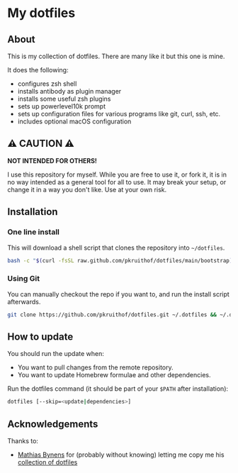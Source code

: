 # My dotfiles

## About

This is my collection of dotfiles. There are many like it but this one is mine.

It does the following:

* configures zsh shell
* installs antibody as plugin manager
* installs some useful zsh plugins
* sets up powerlevel10k prompt
* sets up configuration files for various programs like git, curl, ssh, etc.
* includes optional macOS configuration


## ⚠️ CAUTION ⚠️
**NOT INTENDED FOR OTHERS!**

I use this repository for myself. While you are free to use it, or fork it, it is in no way intended as a general tool for all to use. It may break your setup, or change it in a way you don't like. Use at your own risk.


## Installation

### One line install
This will download a shell script that clones the repository into `~/dotfiles`.

```bash
bash -c "$(curl -fsSL raw.github.com/pkruithof/dotfiles/main/bootstrap)"
```

### Using Git
You can manually checkout the repo if you want to, and run the install script afterwards.

```bash
git clone https://github.com/pkruithof/dotfiles.git ~/.dotfiles && ~/.dotfiles/bin/dotfiles
```

## How to update
You should run the update when:

* You want to pull changes from the remote repository.
* You want to update Homebrew formulae and other dependencies.

Run the dotfiles command (it should be part of your `$PATH` after installation):

```sh
dotfiles [--skip=<update|dependencies>]
```

## Acknowledgements
Thanks to:

* [Mathias Bynens](http://mathiasbynens.be) for (probably without knowing) letting me copy me his [collection of dotfiles](https://github.com/mathiasbynens/dotfiles)
